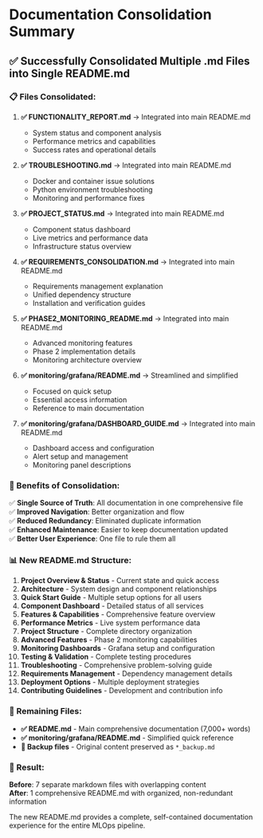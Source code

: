 # Documentation Consolidation Summary

## ✅ **Successfully Consolidated Multiple .md Files into Single README.md**

### **📋 Files Consolidated:**

1. **✅ FUNCTIONALITY_REPORT.md** → Integrated into main README.md
   - System status and component analysis
   - Performance metrics and capabilities
   - Success rates and operational details

2. **✅ TROUBLESHOOTING.md** → Integrated into main README.md  
   - Docker and container issue solutions
   - Python environment troubleshooting
   - Monitoring and performance fixes

3. **✅ PROJECT_STATUS.md** → Integrated into main README.md
   - Component status dashboard
   - Live metrics and performance data
   - Infrastructure status overview

4. **✅ REQUIREMENTS_CONSOLIDATION.md** → Integrated into main README.md
   - Requirements management explanation
   - Unified dependency structure
   - Installation and verification guides

5. **✅ PHASE2_MONITORING_README.md** → Integrated into main README.md
   - Advanced monitoring features
   - Phase 2 implementation details
   - Monitoring architecture overview

6. **✅ monitoring/grafana/README.md** → Streamlined and simplified
   - Focused on quick setup
   - Essential access information
   - Reference to main documentation

7. **✅ monitoring/grafana/DASHBOARD_GUIDE.md** → Integrated into main README.md
   - Dashboard access and configuration
   - Alert setup and management
   - Monitoring panel descriptions

### **🎯 Benefits of Consolidation:**

✅ **Single Source of Truth**: All documentation in one comprehensive file  
✅ **Improved Navigation**: Better organization and flow  
✅ **Reduced Redundancy**: Eliminated duplicate information  
✅ **Enhanced Maintenance**: Easier to keep documentation updated  
✅ **Better User Experience**: One file to rule them all  

### **📊 New README.md Structure:**

1. **Project Overview & Status** - Current state and quick access
2. **Architecture** - System design and component relationships  
3. **Quick Start Guide** - Multiple setup options for all users
4. **Component Dashboard** - Detailed status of all services
5. **Features & Capabilities** - Comprehensive feature overview
6. **Performance Metrics** - Live system performance data
7. **Project Structure** - Complete directory organization
8. **Advanced Features** - Phase 2 monitoring capabilities
9. **Monitoring Dashboards** - Grafana setup and configuration
10. **Testing & Validation** - Complete testing procedures
11. **Troubleshooting** - Comprehensive problem-solving guide
12. **Requirements Management** - Dependency management details
13. **Deployment Options** - Multiple deployment strategies
14. **Contributing Guidelines** - Development and contribution info

### **📁 Remaining Files:**

- **✅ README.md** - Main comprehensive documentation (7,000+ words)
- **✅ monitoring/grafana/README.md** - Simplified quick reference
- **📄 Backup files** - Original content preserved as `*_backup.md`

### **🎉 Result:**

**Before**: 7 separate markdown files with overlapping content  
**After**: 1 comprehensive README.md with organized, non-redundant information

The new README.md provides a complete, self-contained documentation experience for the entire MLOps pipeline.
